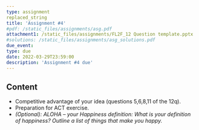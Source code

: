 ```yaml
---
type: assignment
replaced_string
title: 'Assignment #4'
#pdf: /static_files/assignments/asg.pdf
attachment1: /static_files/assignments/FL2F_12 Question template.pptx
#solutions: /static_files/assignments/asg_solutions.pdf
due_event:
type: due
date: 2022-03-29T23:59:00
description: 'Assignment #4 due'
---
```

## Content
- Competitive advantage of your idea (questions 5,6,8,11 of the 12q).
- Preparation for ACT exercise.
- *(Optional):   ALOHA 	– your Happiness definition:
What is your definition of happiness?
Outline a list of things that make you happy.*



